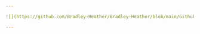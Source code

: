 ```yaml
---

![](https://github.com/Bradley-Heather/Bradley-Heather/blob/main/GithubBanner.png)

---
```


<!---
Bradley-Heather/Bradley-Heather is a ✨ special ✨ repository because its `README.md` (this file) appears on your GitHub profile.
You can click the Preview link to take a look at your changes.


  <p align="center"> <img src="https://github-readme-stats.vercel.app/api/top-langs/?username=Bradley-Heather&show_icons=true&layout=compact" alt="Bradley-Heather" />
--->

